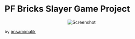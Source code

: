# PF Bricks Slayer Game Project

<div align="center">
  <img src="https://i.ibb.co/YQCF9Y2/Screenshot-from-2021-09-24-15-32-50.png" alt="Screenshot"/>
</div>

by [imsamimalik](https://imsamimalik.com/)
